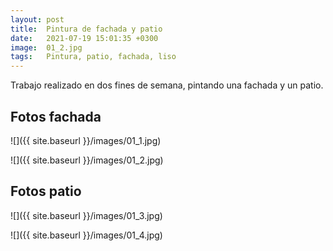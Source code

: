 ```yaml
---
layout: post
title:  Pintura de fachada y patio
date:   2021-07-19 15:01:35 +0300
image:  01_2.jpg
tags:   Pintura, patio, fachada, liso
---
```

Trabajo realizado en dos fines de semana, pintando una fachada y un patio.

## Fotos fachada

![]({{ site.baseurl }}/images/01_1.jpg)

![]({{ site.baseurl }}/images/01_2.jpg)

## Fotos patio
![]({{ site.baseurl }}/images/01_3.jpg)

![]({{ site.baseurl }}/images/01_4.jpg)
